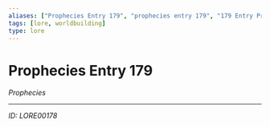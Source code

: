 ```yaml
---
aliases: ["Prophecies Entry 179", "prophecies entry 179", "179 Entry Prophecies"]
tags: [lore, worldbuilding]
type: lore
---
```


# Prophecies Entry 179

*Prophecies*

---
*ID: LORE00178*